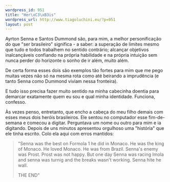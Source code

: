 ```yaml
--- 
wordpress_id: 951
title: "Her\xC3\xB3is"
wordpress_url: http://www.tiagoluchini.eu/?p=951
layout: post
---
```

Ayrton Senna e Santos Dummond são, para mim, a melhor personificação do que "ser brasileiro" significa - a saber: a superação de limites mesmo que tudo e todos trabalhem no sentido contrário; alcançar objetivos inalcançáveis confiando na própria habilidade e na própria intuição sem nunca perder do horizonte o sonho de ir além, muito além.

De certa forma esses dois são exemplos tão fortes para mim que me pego muitas vezes não só na mesma rota como até beirando a imprudência (e tanto Senna como Dummond viviam nessa fronteira).

E tudo isso precisa fazer muito sentido na minha cabecinha doentia para demarcar exatamente quem eu sou e qual minha identidade. Funciona, confesso.

Às vezes penso, entretanto, que encho a cabeça do meu filho demais com esses meus dois heróis brasileiros. Ele sentou no computador esse fim-de-semana e comecou a digitar. Perguntava um nome ou outro para mim e ia digitando. Depois de uns minutos apresentou orgulhoso uma "história" que ele tinha escrito. Colo ela aqui com erros mantidos:
<blockquote>"Senna was the best on Formola 1 he did in Monaco. He was the king of Monaco.
He loved Monaco. He was from Brazil. Senna's enemy was Prost. Prost was not happy.
But one day Senna was racing Imola and senna was turnig and the breaks wasn't working.
Senna hite he wall.

THE END"</blockquote>
